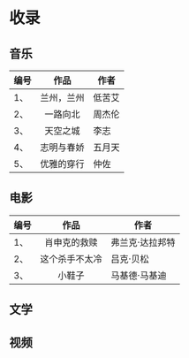 # 收录

## 音乐

|编号|作品|作者|
|--|:--:|--|
|1、|兰州，兰州|低苦艾|
|2、|一路向北|周杰伦|
|3、|天空之城|李志|
|4、|志明与春娇|五月天|
|5、|优雅的穿行|仲佐|

## 电影

|编号|作品|作者|
|--|:--:|--|
|1、|肖申克的救赎|弗兰克·达拉邦特|
|2、|这个杀手不太冷|吕克·贝松|
|3、|小鞋子|马基德·马基迪|

## 文学

## 视频
